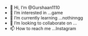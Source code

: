 - 👋 Hi, I’m @Gurshaan1110
- 👀 I’m interested in ...game
- 🌱 I’m currently learning ...nothinngg
- 💞️ I’m looking to collaborate on ...
- 📫 How to reach me ...Instagram 

<!---
Gurshaan1110/Gurshaan1110 is a ✨ special ✨ repository because its `README.md` (this file) appears on your GitHub profile.
You can click the Preview link to take a look at your changes.
--->
